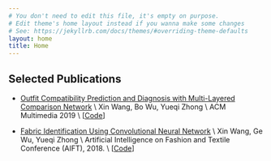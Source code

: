 ```yaml
---
# You don't need to edit this file, it's empty on purpose.
# Edit theme's home layout instead if you wanna make some changes
# See: https://jekyllrb.com/docs/themes/#overriding-theme-defaults
layout: home
title: Home
---
```


## Selected Publications
* [Outfit Compatibility Prediction and Diagnosis with Multi-Layered Comparison Network](https://arxiv.org/abs/1907.11496) \\
  Xin Wang, Bo Wu, Yueqi Zhong \\
  ACM Multimedia 2019 \\
  [[Code](https://github.com/WangXin93/fashion_compatibility_mcn)]

* [Fabric Identification Using Convolutional Neural Network](https://link.springer.com/chapter/10.1007%2F978-3-319-99695-0_12) \\
  Xin Wang, Ge Wu, Yueqi Zhong \\
  Artificial Intelligence on Fashion and Textile Conference (AIFT), 2018. \\
  [[Code](https://github.com/WangXin93/FabricID)]
